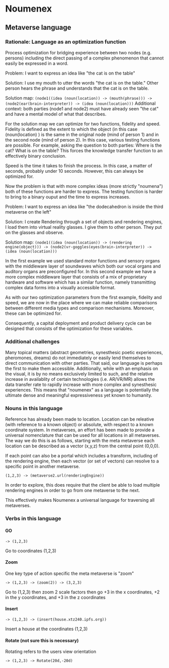# Noumenex
## Metaverse language

### Rationale: Language as an optimization function

Process optimization for bridging experience between two nodes (e.g. persons) including the direct passing of a complex phenomenon that cannot easily be expressed in a word.

Problem: I want to express an idea like "the cat is on the table"

Solution: I use my mouth to utter the words "the cat is on the table." Other person hears the phrase and understands that the cat is on the table.

Solution map:  `(node1((idea (noun(location)) -> (mouth(phrase))) -> (node2(ear(brain-interpreter)) -> (idea (noun(location)))`
Additional context: both parties (node1 and node2) must have already seen "the cat" and have a mental model of what that describes. 

For the solution map we can optimize for two functions, fidelity and speed. Fidelity is defined as the extent to which the object (in this case (noun(location) ) is the same in the original node (mind of person 1) and in the second node (mind of person 2). In this case, various testing functions are possible. For example, asking the question to both parties: Where is the cat?  What is on the table? This forces the knowledge transfer function to an effectively binary conclusion.  

Speed is the time it takes to finish the process. In this case, a matter of seconds, probably under 10 seconds. However, this can always be optimized for.

Now the problem is that with more complex ideas (more strictly "noumena") both of these functions are harder to express. The testing function is harder to bring to a binary ouput and the time to express increases. 

Problem: I want to express an idea like "the dodecahedron is inside the third metaverse on the left"

Solution: I create Rendering through a set of objects and rendering engines, I load them into virtual reality glasses. I give them to other person. They put on the glasses and observe. 

Solution map:  `(node1((idea (noun(location)) -> (rendering engine(object))) -> (node2(vr-goggles(eyes(brain-interpreter)) -> (idea (noun(location)))`

In the first example we used standard motor functions and sensory organs with the middleware layer of soundwaves which both our vocal organs and auditory organs are preconfigured for. In this second example we have a more complex middleware layer that consists of a mix of proprietary hardware and software which has a similar function, namely transmitting complex data forms into a visually accessible format. 

As with our two optimization parameters from the first example, fidelity and speed, we are now in the place where we can make reliable comparisons between different media types and comparison mechanisms. Moreover, these can be optimized for. 

Consequently, a capital deployment and product delivery cycle can be designed that consists of the optimization for these variables. 

### Additional challenges 

Many topical matters (abstract geometries, synesthesic poetic experiences, pheromones, dreams) do not immediately or easily lend themselves to direct communication with other parties. That said, our language is perhaps the first to make them accessible. Additionally, while with an emphasis on the visual, it is by no means exclusively limited to such, and the relative increase in availablity of certain technologies (i.e. AR/VR/MR) allows the data transfer rate to rapidly increase with more complex and synesthesic experiences. This means that "noumenex" as a language is potentially the ultimate dense and meaningful expressiveness yet known to humanity.  


### Nouns in this language

Reference has already been made to location. Location can be releative (with reference to a known object) or absolute, with respect to a known coordinate system. In metaverses, an effort has been made to provide a universal nomenclature that can be used for all locations in all metaverses. The way we do this is as follows, starting with the meta metaverse each location can be described as a vector (x,y,z) from the central point (0,0,0). 

If each point can also be a portal which includes a transform, including of the rendering engine, then each vector (or set of vectors) can resolve to a specific point in another metaverse. 

`(1,2,3) -> (metaverse2.url(renderingEngine))`

In order to explore, this does require that the client be able to load multiple rendering engines in order to go from one metaverse to the next. 

This effectively makes Noumenex a universal language for traversing all metaverses. 

### Verbs in this language


#### GO
 

`-> (1,2,3)` 

Go to coordinates (1,2,3) 

 
#### Zoom


One key type of action specific the meta metaverse is "zoom"

`-> (1,2,3) -> (zoom(2)) -> (3,2,3) `

Go to  (1,2,3) then zoom 2 scale factors then go +3 in the x coordinates, +2 in the y coordinates, and +3 in the z coordinates 


#### Insert

`-> (1,2,3) -> (insert(house.xtz240.ipfs.org)) `

Insert a house at the coordinates (1,2,3) 


#### Rotate (not sure this is necessary) 

Rotating refers to the users view orientation  

`-> (1,2,3) -> Rotate(20d,-20d) `






